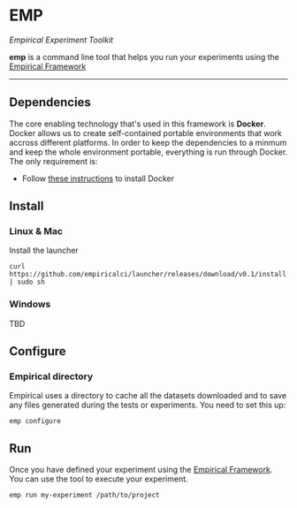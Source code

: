 # EMP
_Empirical Experiment Toolkit_

**emp** is a command line tool that helps you run your experiments
using the [Empirical Framework](http://empiricalci.com/docs/framework)

---

## Dependencies
The core enabling technology that's used in this framework is **Docker**. 
Docker allows us to create self-contained portable environments that work accross different platforms. 
In order to keep the dependencies  to a minmum and keep the whole environment portable, 
everything is run through Docker. The only requirement is:
- Follow [these instructions](https://docs.docker.com/engine/installation/) to install Docker

## Install

### Linux & Mac
Install the launcher
```
curl https://github.com/empiricalci/launcher/releases/download/v0.1/install.sh | sudo sh
```

### Windows
TBD

## Configure

### Empirical directory
Empirical uses a directory to cache all the datasets downloaded and to save any files generated during the
tests or experiments. You need to set this up:
```
emp configure
```

## Run
Once you have defined your experiment using the [Empirical Framework](http://empiricalci.com/docs).
You can use the tool to execute your experiment.
```
emp run my-experiment /path/to/project
```

